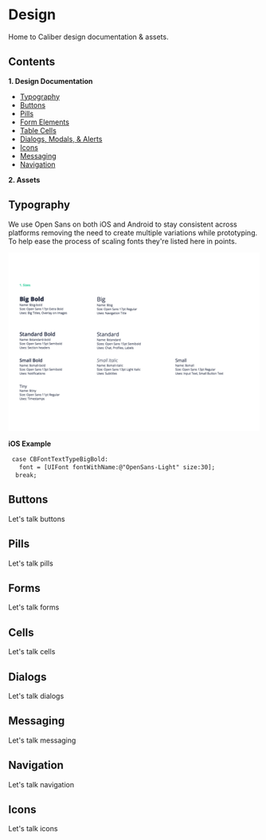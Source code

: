 # Design

Home to Caliber design documentation & assets.

## Contents

**1. Design Documentation**
  * [Typography](#typography)
  * [Buttons](#buttons)
  * [Pills](#pills)
  * [Form Elements](#forms)
  * [Table Cells](#cells)
  * [Dialogs, Modals, & Alerts](#dialogs)
  * [Icons](#icons)
  * [Messaging](#messaging)
  * [Navigation](#navigation)

**2. Assets**

## Typography

We use Open Sans on both iOS and Android to stay consistent across platforms removing the need to create multiple variations while prototyping. To help ease the process of scaling fonts they're listed here in points.

![Typography](/support/typography.png "Typography")

**iOS Example**
```
 case CBFontTextTypeBigBold:
   font = [UIFont fontWithName:@"OpenSans-Light" size:30];
  break;
```
 
## Buttons

Let's talk buttons

## Pills

Let's talk pills

## Forms

Let's talk forms

## Cells

Let's talk cells

## Dialogs

Let's talk dialogs

## Messaging

Let's talk messaging

## Navigation

Let's talk navigation

## Icons

Let's talk icons
